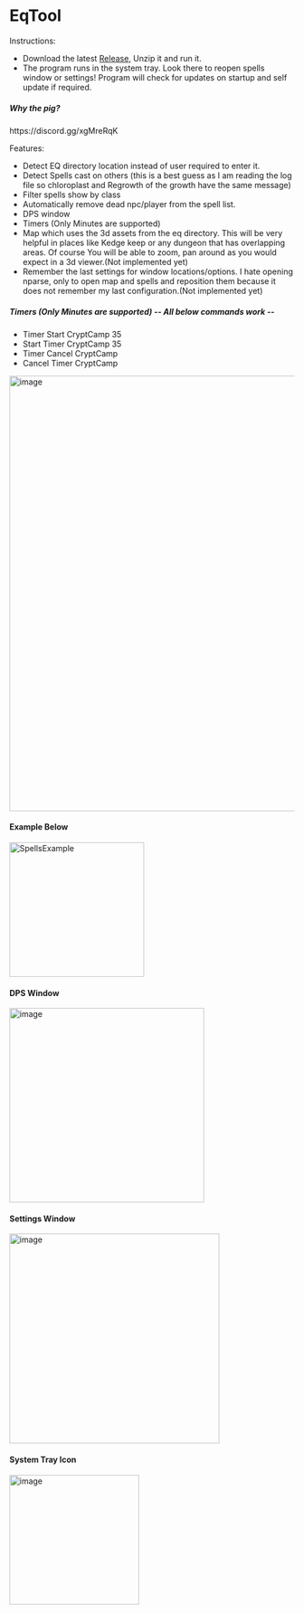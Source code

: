 # EqTool

Instructions:
<ul>
<li>
Download the latest <a href="https://github.com/smasherprog/EqTool/releases">Release</a>, Unzip it and run it.
</li>
<li>The program runs in the system tray. Look there to reopen spells window or settings! Program will check for updates on startup and self update if required.</li>
</ul>
<h5>Why the pig?</h5>
<p>https://discord.gg/xgMreRqK</p>
Features:
<br/>
<ul>
<li>Detect EQ directory location instead of user required to enter it.</li> 
<li>Detect Spells cast on others (this is a best guess as I am reading the log file so chloroplast and Regrowth of the growth have the same message)</li>
<li>Filter spells show by class</li> 
<li>Automatically remove dead npc/player from the spell list.</li>
<li>DPS window</li>
<li>Timers (Only Minutes are supported)</li>
<li>Map which uses the 3d assets from the eq directory. This will be very helpful in places like Kedge keep or any dungeon that has overlapping areas. Of course You will be able to zoom, pan around as you would expect in a 3d viewer.(Not implemented yet)</li>
<li>Remember the last settings for window locations/options. I hate opening nparse, only to open map and spells and reposition them because it does not remember my last configuration.(Not implemented yet)</li>
</ul>
<h5>Timers (Only Minutes are supported) -- All below commands work --</h5>
<ul>
<li>Timer Start CryptCamp 35</li>
<li>Start Timer CryptCamp 35</li>
<li>Timer Cancel CryptCamp</li>
<li>Cancel Timer CryptCamp</li>
</ul>
<img width="770" alt="image" src="https://user-images.githubusercontent.com/3393733/203874001-151ee3ab-4610-4cea-80e9-f5d727b74979.png">


<h4>Example Below</h4>
<img width="238" alt="SpellsExample" src="https://user-images.githubusercontent.com/3393733/203874211-8ecfa5f3-9e2a-49e5-8584-c7223844d85a.png">
<h4>DPS Window</h4>
<img width="344" alt="image" src="https://user-images.githubusercontent.com/3393733/206924284-f4f32fca-76b9-4835-8c26-0aa01e4cc61a.png"> 
<h4>Settings Window</h4>
<img width="371" alt="image" src="https://user-images.githubusercontent.com/3393733/203874278-60c99f84-c455-40e2-a96f-c56d7151f5a4.png">
<h4>System Tray Icon</h4>
<img width="229" alt="image" src="https://user-images.githubusercontent.com/3393733/206924345-54cfa14c-b0d8-4e37-bb9a-1cb2a6e902c9.png">



